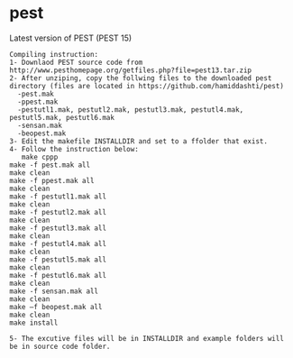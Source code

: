 # pest
Latest version of PEST (PEST 15)

    Compiling instruction:
    1- Downlaod PEST source code from  http://www.pesthomepage.org/getfiles.php?file=pest13.tar.zip
    2- After unziping, copy the follwing files to the downloaded pest directory (files are located in https://github.com/hamiddashti/pest)
      -pest.mak
      -ppest.mak
      -pestutl1.mak, pestutl2.mak, pestutl3.mak, pestutl4.mak, pestutl5.mak, pestutl6.mak
      -sensan.mak
      -beopest.mak
    3- Edit the makefile INSTALLDIR and set to a ffolder that exist. 
    4- Follow the instruction below: 
       make cppp
    make -f pest.mak all
    make clean
    make -f ppest.mak all
    make clean
    make -f pestutl1.mak all
    make clean
    make -f pestutl2.mak all
    make clean
    make -f pestutl3.mak all
    make clean
    make -f pestutl4.mak all
    make clean
    make -f pestutl5.mak all
    make clean
    make -f pestutl6.mak all
    make clean
    make -f sensan.mak all
    make clean
    make –f beopest.mak all
    make clean
    make install

    5- The excutive files will be in INSTALLDIR and example folders will be in source code folder. 


